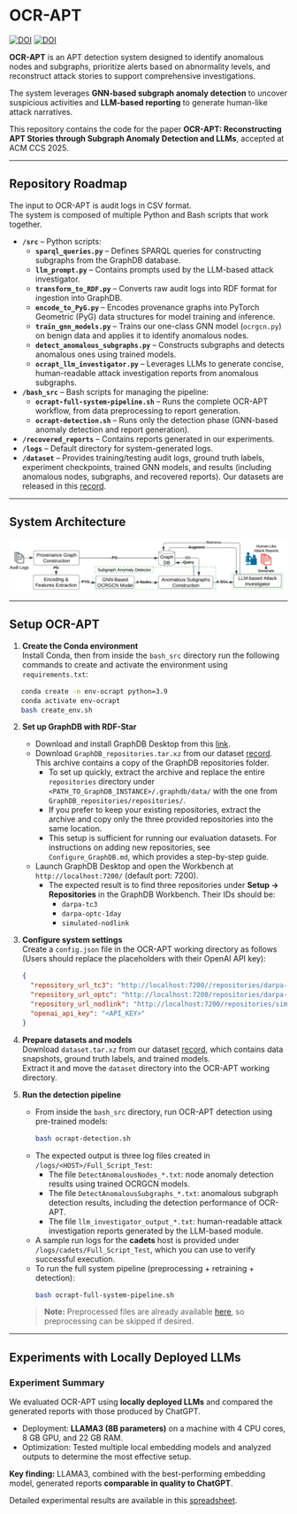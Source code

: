 # OCR-APT

[![DOI](https://zenodo.org/badge/DOI/10.5281/zenodo.17254415.svg)](https://doi.org/10.5281/zenodo.17254415)
[![DOI](https://zenodo.org/badge/DOI/10.5281/zenodo.17254415.svg)](https://doi.org/10.5281/zenodo.17254415)


**OCR-APT** is an APT detection system designed to identify anomalous nodes and subgraphs, prioritize alerts based on abnormality levels, and reconstruct attack stories to support comprehensive investigations.  

The system leverages **GNN-based subgraph anomaly detection** to uncover suspicious activities and **LLM-based reporting** to generate human-like attack narratives.  

This repository contains the code for the paper **OCR-APT: Reconstructing APT Stories through Subgraph Anomaly Detection and LLMs**, accepted at ACM CCS 2025.

---
## Repository Roadmap

The input to OCR-APT is audit logs in CSV format.  
The system is composed of multiple Python and Bash scripts that work together.  

- **`/src`** – Python scripts:
  - **`sparql_queries.py`** – Defines SPARQL queries for constructing subgraphs from the GraphDB database.  
  - **`llm_prompt.py`** – Contains prompts used by the LLM-based attack investigator.  
  - **`transform_to_RDF.py`** – Converts raw audit logs into RDF format for ingestion into GraphDB.  
  - **`encode_to_PyG.py`** – Encodes provenance graphs into PyTorch Geometric (PyG) data structures for model training and inference.  
  - **`train_gnn_models.py`** – Trains our one-class GNN model (`ocrgcn.py`) on benign data and applies it to identify anomalous nodes.  
  - **`detect_anomalous_subgraphs.py`** – Constructs subgraphs and detects anomalous ones using trained models.  
  - **`ocrapt_llm_investigator.py`** – Leverages LLMs to generate concise, human-readable attack investigation reports from anomalous subgraphs.  
- **`/bash_src`** – Bash scripts for managing the pipeline:  
  - **`ocrapt-full-system-pipeline.sh`** – Runs the complete OCR-APT workflow, from data preprocessing to report generation.  
  - **`ocrapt-detection.sh`** – Runs only the detection phase (GNN-based anomaly detection and report generation).  
- **`/recovered_reports`** – Contains reports generated in our experiments.  
- **`/logs`** – Default directory for system-generated logs.  
- **`/dataset`** – Provides training/testing audit logs, ground truth labels, experiment checkpoints, trained GNN models, and results (including anomalous nodes, subgraphs, and recovered reports). Our datasets are released in this [record](https://doi.org/10.5281/zenodo.17254415).  

---
## System Architecture

![System Architecture](OCR-APT-system.png)

---

## Setup OCR-APT

1. **Create the Conda environment**  
   Install Conda, then from inside the `bash_src` directory run the following commands to create and activate the environment using `requirements.txt`:
```bash
   conda create -n env-ocrapt python=3.9
   conda activate env-ocrapt
   bash create_env.sh
   ```

2. **Set up GraphDB with RDF-Star**  
   - Download and install GraphDB Desktop from this [link](https://graphdb.ontotext.com/documentation/11.0/graphdb-desktop-installation.html).  
   - Download `GraphDB_repositories.tar.xz` from our dataset [record](https://doi.org/10.5281/zenodo.17254415). This archive contains a copy of the GraphDB repositories folder. 
     - To set up quickly, extract the archive and replace the entire `repositories` directory under `<PATH_TO_GraphDB_INSTANCE>/.graphdb/data/` with the one from `GraphDB_repositories/repositories/`.
     - If you prefer to keep your existing repositories, extract the archive and copy only the three provided repositories into the same location.
     - This setup is sufficient for running our evaluation datasets. For instructions on adding new repositories, see `Configure_GraphDB.md`, which provides a step-by-step guide.
   - Launch GraphDB Desktop and open the Workbench at `http://localhost:7200/` (default port: 7200). 
     - The expected result is to find three repositories under **Setup → Repositories** in the GraphDB Workbench. Their IDs should be:  
       - `darpa-tc3`  
       - `darpa-optc-1day`  
       - `simulated-nodlink` 

3. **Configure system settings**  
   Create a `config.json` file in the OCR-APT working directory as follows (Users should replace the placeholders with their OpenAI API key):  
   ```json
   {
     "repository_url_tc3": "http://localhost:7200//repositories/darpa-tc3",
     "repository_url_optc": "http://localhost:7200/repositories/darpa-optc-1day",
     "repository_url_nodlink": "http://localhost:7200/repositories/simulated-nodlink",
     "openai_api_key": "<API_KEY>"
   }
   ```
   
4. **Prepare datasets and models**  
   Download `dataset.tar.xz` from our dataset [record](https://doi.org/10.5281/zenodo.17254415), which contains data snapshots, ground truth labels, and trained models.  
   Extract it and move the `dataset` directory into the OCR-APT working directory.  


5. **Run the detection pipeline**  
   - From inside the `bash_src` directory, run OCR-APT detection using pre-trained models:  
     ```bash
     bash ocrapt-detection.sh
     ```
   - The expected output is three log files created in `/logs/<HOST>/Full_Script_Test`:
     - The file `DetectAnomalousNodes_*.txt`: node anomaly detection results using trained OCRGCN models.
     - The file `DetectAnomalousSubgraphs_*.txt`: anomalous subgraph detection results, including the detection performance of OCR-APT. 
     - The file `llm_investigator_output_*.txt`: human-readable attack investigation reports generated by the LLM-based module.
   - A sample run logs for the **cadets** host is provided under `/logs/cadets/Full_Script_Test`, which you can use to verify successful execution.
   - To run the full system pipeline (preprocessing + retraining + detection):  
      ```bash
      bash ocrapt-full-system-pipeline.sh
      ```
   > **Note:** Preprocessed files are already available [here](https://doi.org/10.5281/zenodo.17254415), so preprocessing can be skipped if desired.
   
---

## Experiments with Locally Deployed LLMs

### Experiment Summary
We evaluated OCR-APT using **locally deployed LLMs** and compared the generated reports with those produced by ChatGPT.  

- Deployment: **LLAMA3 (8B parameters)** on a machine with 4 CPU cores, 8 GB GPU, and 22 GB RAM.  
- Optimization: Tested multiple local embedding models and analyzed outputs to determine the most effective setup.  

**Key finding:** LLAMA3, combined with the best-performing embedding model, generated reports **comparable in quality to ChatGPT**.  

Detailed experimental results are available in this [spreadsheet](Experiments_with_locally_deployed_LLMs.xlsx).  
